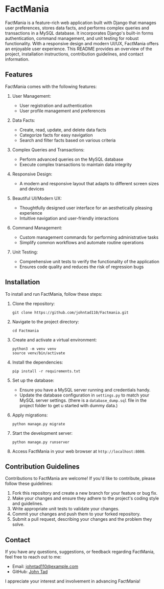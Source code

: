 # FactMania

FactMania is a feature-rich web application built with Django that manages user preferences, stores data facts, and performs complex queries and transactions in a MySQL database. It incorporates Django's built-in forms authentication, command management, and unit testing for robust functionality. With a responsive design and modern UI/UX, FactMania offers an enjoyable user experience. This README provides an overview of the project, installation instructions, contribution guidelines, and contact information.

## Features

FactMania comes with the following features:

1. User Management:
   - User registration and authentication
   - User profile management and preferences

2. Data Facts:
   - Create, read, update, and delete data facts
   - Categorize facts for easy navigation
   - Search and filter facts based on various criteria

3. Complex Queries and Transactions:
   - Perform advanced queries on the MySQL database
   - Execute complex transactions to maintain data integrity

4. Responsive Design:
   - A modern and responsive layout that adapts to different screen sizes and devices

5. Beautiful UI/Modern UX:
   - Thoughtfully designed user interface for an aesthetically pleasing experience
   - Intuitive navigation and user-friendly interactions

6. Command Management:
   - Custom management commands for performing administrative tasks
   - Simplify common workflows and automate routine operations

7. Unit Testing:
   - Comprehensive unit tests to verify the functionality of the application
   - Ensures code quality and reduces the risk of regression bugs

## Installation

To install and run FactMania, follow these steps:

1. Clone the repository:

   ```shell
   git clone https://github.com/johntad110/Factmania.git
   ```

2. Navigate to the project directory:

   ```shell
   cd Factmania
   ```

3. Create and activate a virtual environment:

   ```shell
   python3 -m venv venv
   source venv/bin/activate
   ```

4. Install the dependencies:

   ```shell
   pip install -r requirements.txt
   ```

5. Set up the database:
   - Ensure you have a MySQL server running and credentials handy.
   - Update the database configuration in `settings.py` to match your MySQL server settings. (there is a `database_dump.sql` file in the project folder to get u started with dummy data.)

6. Apply migrations:

   ```shell
   python manage.py migrate
   ```

7. Start the development server:

   ```shell
   python manage.py runserver
   ```

8. Access FactMania in your web browser at `http://localhost:8000`.


## Contribution Guidelines

Contributions to FactMania are welcome! If you'd like to contribute, please follow these guidelines:

1. Fork this repository and create a new branch for your feature or bug fix.
2. Make your changes and ensure they adhere to the project's coding style and guidelines.
3. Write appropriate unit tests to validate your changes.
4. Commit your changes and push them to your forked repository.
5. Submit a pull request, describing your changes and the problem they solve.

## Contact

If you have any questions, suggestions, or feedback regarding FactMania, feel free to reach out to me:

- Email: johntad110@example.com
- GitHub: [John Tad](https://github.com/johntad)

I appreciate your interest and involvement in advancing FactMania!
